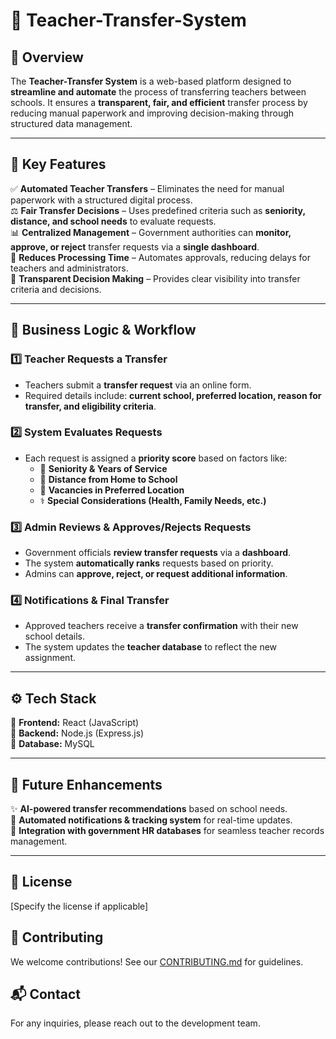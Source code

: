 # 🏫 Teacher-Transfer-System  

## 📖 Overview  
The **Teacher-Transfer System** is a web-based platform designed to **streamline and automate** the process of transferring teachers between schools. It ensures a **transparent, fair, and efficient** transfer process by reducing manual paperwork and improving decision-making through structured data management.  

---

## 🎯 Key Features  

✅ **Automated Teacher Transfers** – Eliminates the need for manual paperwork with a structured digital process.  
⚖️ **Fair Transfer Decisions** – Uses predefined criteria such as **seniority, distance, and school needs** to evaluate requests.  
📊 **Centralized Management** – Government authorities can **monitor, approve, or reject** transfer requests via a **single dashboard**.  
🔄 **Reduces Processing Time** – Automates approvals, reducing delays for teachers and administrators.  
📅 **Transparent Decision Making** – Provides clear visibility into transfer criteria and decisions.  

---

## 🧠 Business Logic & Workflow  

### **1️⃣ Teacher Requests a Transfer**  
- Teachers submit a **transfer request** via an online form.  
- Required details include: **current school, preferred location, reason for transfer, and eligibility criteria**.  

### **2️⃣ System Evaluates Requests**  
- Each request is assigned a **priority score** based on factors like:  
  - 🏅 **Seniority & Years of Service**  
  - 📍 **Distance from Home to School**  
  - 🏫 **Vacancies in Preferred Location**  
  - ⚕️ **Special Considerations (Health, Family Needs, etc.)**  

### **3️⃣ Admin Reviews & Approves/Rejects Requests**  
- Government officials **review transfer requests** via a **dashboard**.  
- The system **automatically ranks** requests based on priority.  
- Admins can **approve, reject, or request additional information**.  

### **4️⃣ Notifications & Final Transfer**  
- Approved teachers receive a **transfer confirmation** with their new school details.  
- The system updates the **teacher database** to reflect the new assignment.  

---

## ⚙️ Tech Stack  

🔹 **Frontend:** React (JavaScript)  
🔹 **Backend:** Node.js (Express.js)  
🔹 **Database:** MySQL

---

## 🚀 Future Enhancements  

✨ **AI-powered transfer recommendations** based on school needs.  
📢 **Automated notifications & tracking system** for real-time updates.  
🔗 **Integration with government HR databases** for seamless teacher records management.  

---

## 📜 License  
[Specify the license if applicable]  

## 🤝 Contributing  
We welcome contributions! See our [CONTRIBUTING.md](./CONTRIBUTING.md) for guidelines.  

## 📬 Contact  
For any inquiries, please reach out to the development team.  
